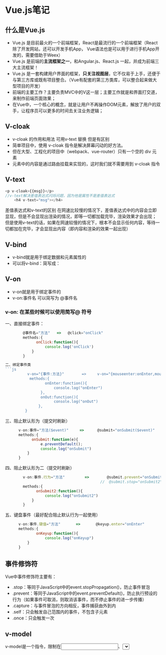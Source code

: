 # Vue.js笔记
## 什么是Vue.js
+ Vue.js 是目前最火的一个前端框架，React是最流行的一个前端框架（React除了开发网站，还可以开发手机App， Vue语法也是可以用于进行手机App开发的，需要借助于Weex）
+ Vue.js 是前端的**主流框架之一**，和Angular.js、React.js 一起，并成为前端三大主流框架！
+ Vue.js 是一套构建用户界面的框架，**只关注视图层**，它不仅易于上手，还便于与第三方库或既有项目整合。（Vue有配套的第三方类库，可以整合起来做大型项目的开发）
+ 前端的主要工作？主要负责MVC中的V这一层；主要工作就是和界面打交道，来制作前端页面效果；
+ 在Vue中，一个核心的概念，就是让用户不再操作DOM元素，解放了用户的双手，让程序员可以更多的时间去关注业务逻辑；
## V-cloak
+ v-cloak 的作用和用法  可用v-text 替换 但是有区别
+ 简单项目中，使用 v-cloak 指令是解决屏幕闪动的好方法。
+ 但在大型、工程化的项目中（webpack、vue-router）只有一个空的 div 元素
+ 元素中的内容是通过路由挂载来实现的，这时我们就不需要用到 v-cloak 指令
## V-text
```js
<p v-cloak>{{msg}}</p>
//v-text解决差值表达式闪烁问题，因为他是属性不是差值表达式
    <h4 v-text="msg"></h4>
```
差值表达式和v-text的区别
在网速比较慢的情况下，差值表达式中的内容会立即显现，但是不会显现出渲染的情况，即等一切都加载完毕，渲染效果才会出现；
但是使用v-text的话，如果在网速较慢的情况下，根本不会显示任何内容，等待一切都加在完毕，才会显现出内容（即内容和渲染的效果一起出现）
## V-bind
- v-bind就是用于绑定数据和元素属性的
- 可以将v-bind：简写成：
## V-on
- v-on就是用于绑定事件的
- v-on:事件名 可以简写为 @事件名
### v-on: 在某些时候可以使用简写@ 符号
一、直接绑定事件：
```js
        @事件名="方法"   =>   @click="onClick"
        methods:{
              onClick:function(){
                  console.log('onClick')
            }
        }

二、绑定事件类
```js
          v-on="{事件:方法}"        =>     v-on="{mouseenter:onEnter,mouseout:onOut}"
           methods:{
                  onEnter:function(){
                      console.log("onEnter")
                },
                onOut:function(){
                      console.log("onOut")
               },
         }
```
三、阻止默认形为（提交时刷新）
```js
      v-on:事件="方法($event)"     =>      @submit="onSubmit($event)"
      methods:{
            onSubmit:function(e){
                e.preventDefault();
                console.log("onSubmit")
          }
      }
```
四、阻止默认形为二（提交时刷新）
```js
        v-on:事件.行为="方法"         =>        @submit.prevent="onSubmit2"
                                           //  @submit.stop="onSubmit2"
        methods:{
              onSubmit2:function(){
                  console.log("onSubmit2")
            }
        }
```
五、键盘事件（最好配合阻止默认行为一起使用）
```js
      v-on:事件.键值="方法"       =>       @keyup.enter="onEnter"
      methods:{
              onKeyup:function(){
                  console.log("onKeyup")
          }
      }
```
## 事件修饰符
Vue中事件修饰符主要有：

+ .stop：等同于JavaScript中的event.stopPropagation()，防止事件冒泡
+ .prevent：等同于JavaScript中的event.preventDefault()，防止执行预设的行为（如果事件可取消，则取消该事件，而不停止事件的进一步传播）
+ .capture：与事件冒泡的方向相反，事件捕获由外到内
+ .self：只会触发自己范围内的事件，不包含子元素
+ .once：只会触发一次

## v-model
v-model是一个指令，限制在<input>、<select>、<textarea>、components中使用，修饰符.lazy(取代 input 监听 change 事件)、.number(输入字符串转为有效的数字)、.trim(输入首尾空格过滤)

其中v-model可以结合lazy使用，写成v-model.lazy
这样写可以在用户按回车或者失去焦点时，p标签才会被赋予上值，可以减少服务器压力

- v-model和lable的结合使用

## 在Vue中使用样式



### 使用class样式

1. 数组
```
<h1 :class="['red', 'thin']">这是一个邪恶的H1</h1>
```

2. 数组中使用三元表达式
```
<h1 :class="['red', 'thin', isactive?'active':'']">这是一个邪恶的H1</h1>
```

3. 数组中嵌套对象
```
<h1 :class="['red', 'thin', {'active': isactive}]">这是一个邪恶的H1</h1>
```

4. 直接使用对象
```
<h1 :class="{red:true, italic:true, active:true, thin:true}">这是一个邪恶的H1</h1>
```



### 使用内联样式

1. 直接在元素上通过 `:style` 的形式，书写样式对象
```
<h1 :style="{color: 'red', 'font-size': '40px'}">这是一个善良的H1</h1>
```

2. 将样式对象，定义到 `data` 中，并直接引用到 `:style` 中
 + 在data上定义样式：
```
data: {
        h1StyleObj: { color: 'red', 'font-size': '40px', 'font-weight': '200' }
}
```
 + 在元素中，通过属性绑定的形式，将样式对象应用到元素中：
```
<h1 :style="h1StyleObj">这是一个善良的H1</h1>
```

3. 在 `:style` 中通过数组，引用多个 `data` 上的样式对象
 + 在data上定义样式：
```
data: {
        h1StyleObj: { color: 'red', 'font-size': '40px', 'font-weight': '200' },
        h1StyleObj2: { fontStyle: 'italic' }
}
```
 + 在元素中，通过属性绑定的形式，将样式对象应用到元素中：
```
<h1 :style="[h1StyleObj, h1StyleObj2]">这是一个善良的H1</h1>
```
## v-if;v-show
1.手段：v-if是通过控制dom节点的存在与否来控制元素的显隐；v-show是通过设置DOM元素的display样式，block为显示，none为隐藏；
2.编译过程：v-if切换有一个局部编译/卸载的过程，切换过程中合适地销毁和重建内部的事件监听和子组件；v-show只是简单的基于css切换；
3.编译条件：v-if是惰性的，如果初始条件为假，则什么也不做；只有在条件第一次变为真时才开始局部编译（编译被缓存？编译被缓存后，然后再切换的时候进行局部卸载); v-show是在任何条件下（首次条件是否为真）都被编译，然后被缓存，而且DOM元素保留；
4.性能消耗：v-if有更高的切换消耗；v-show有更高的初始渲染消耗；

## 第一阶段总结
1. MVC 和 MVVM 的区别 -->

2. 学习了Vue中最基本代码的结构 -->

3. 插值表达式   v-cloak   v-text   v-html   v-bind（缩写是:）   v-on（缩写是@）   v-model   v-for   v-if     v-show -->

4. 事件修饰符  ：  .stop   .prevent   .capture   .self     .once -->

5. el  指定要控制的区域    data 是个对象，指定了控制的区域内要用到的数据    methods 虽然带个s后缀，但是是个对象，这里可以自定义了方法 -->

6. 在 VM 实例中，如果要访问 data 上的数据，或者要访问 methods 中的方法， 必须带 this -->

7. 在 v-for 要会使用 key 属性 （只接受 string / number） -->

8. v-model 只能应用于表单元素 -->

9. 在vue中绑定样式两种方式  v-bind:class   v-bind:style -->

## 组件中的data

组件中也可以有自己的data。
但是组件中的data属性只能是一个函数方法（vue实例中的data可以为一个对象）。
这个方法内部必须返回一个object对象。
组件中的data数据和vue实例中的data数据使用方法一样。

## 组件中的methods
和Vue实例中的一样，直接写在组件模板对象中，可以组件内调用。
用法和Vue实例一样。
也有生命周期钩子函数created等。